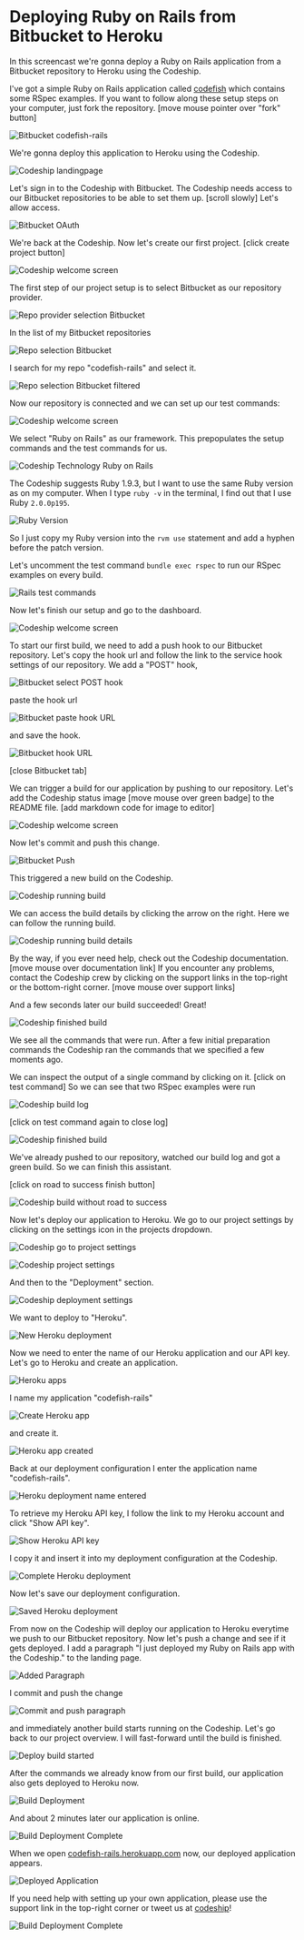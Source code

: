 










Deploying Ruby on Rails from Bitbucket to Heroku
======================

In this screencast we're gonna deploy a Ruby on Rails application from a Bitbucket repository to Heroku using the Codeship.





I've got a simple Ruby on Rails application called [codefish][codefish-repo] which contains some RSpec examples. If you want to follow along these setup steps on your computer, just fork the repository. [move mouse pointer over "fork" button]

![Bitbucket codefish-rails][screenshot-codefish-repo]





We're gonna deploy this application to Heroku using the Codeship.

![Codeship landingpage][screenshot-codefish-landingpage]

Let's sign in to the Codeship with Bitbucket. The Codeship needs access to our Bitbucket repositories to be able to set them up. [scroll slowly] Let's allow access.

![Bitbucket OAuth][screenshot-oauth]

We're back at the Codeship. Now let's create our first project. [click create project button]

![Codeship welcome screen][screenshot-codeship-welcome]





The first step of our project setup is to select Bitbucket as our repository provider.

![Repo provider selection Bitbucket][screenshot-repo-provider-selection]

In the list of my Bitbucket repositories

![Repo selection Bitbucket][screenshot-repo-selection]

I search for my repo "codefish-rails" and select it.

![Repo selection Bitbucket filtered][screenshot-repo-selection-filtered]

Now our repository is connected and we can set up our test commands:

![Codeship welcome screen][screenshot-codeship-technology]

We select "Ruby on Rails" as our framework. This prepopulates the setup commands and the test commands for us.

![Codeship Technology Ruby on Rails][screenshot-codeship-technology-selected]





The Codeship suggests Ruby 1.9.3, but I want to use the same Ruby version as on my computer. When I type `ruby -v` in the terminal, I find out that I use Ruby `2.0.0p195`.

![Ruby Version][screenshot-technology-version]

So I just copy my Ruby version into the `rvm use` statement and add a hyphen before the patch version.

Let's uncomment the test command `bundle exec rspec` to run our RSpec examples on every build.

![Rails test commands][screenshot-test-commands]





Now let's finish our setup and go to the dashboard.

![Codeship welcome screen][screenshot-codeship-dasboard]





To start our first build, we need to add a push hook to our Bitbucket repository. Let's copy the hook url and follow the link to the service hook settings of our repository. We add a "POST" hook,

![Bitbucket select POST hook][screenshot-select-post-hook]

paste the hook url

![Bitbucket paste hook URL][screenshot-paste-hook-url]

and save the hook.

![Bitbucket hook URL][screenshot-hook-added]

[close Bitbucket tab]





We can trigger a build for our application by pushing to our repository. Let's add the Codeship status image [move mouse over green badge] to the README file.
[add markdown code for image to editor]

![Codeship welcome screen][screenshot-codeship-image]

Now let's commit and push this change.

![Bitbucket Push][screenshot-codeship-push]

This triggered a new build on the Codeship.

![Codeship running build][screenshot-first-build-running]

We can access the build details by clicking the arrow on the right. Here we can follow the running build.

![Codeship running build details][screenshot-first-build-running-details]

By the way, if you ever need help, check out the Codeship documentation. [move mouse over documentation link] If you encounter any problems, contact the Codeship crew by clicking on the support links in the top-right or the bottom-right corner. [move mouse over support links]

And a few seconds later our build succeeded! Great!

![Codeship finished build][screenshot-first-build-finished]

We see all the commands that were run. After a few initial preparation commands the Codeship ran the commands that we specified a few moments ago.





We can inspect the output of a single command by clicking on it.
[click on test command]
So we can see that two RSpec examples were run

![Codeship build log][screenshot-build-log]

[click on test command again to close log]

![Codeship finished build][screenshot-first-build-finished]





We've already pushed to our repository, watched our build log and got a green build. So we can finish this assistant.

[click on road to success finish button]

![Codeship build without road to success][screenshot-build-without-road-to-success]





Now let's deploy our application to Heroku. We go to our project settings by clicking on the settings icon in the projects dropdown.

![Codeship go to project settings][screenshot-go-to-project-settings]

![Codeship project settings][screenshot-project-settings]

And then to the "Deployment" section.

![Codeship deployment settings][screenshot-deployment-settings]

We want to deploy to "Heroku".

![New Heroku deployment][screenshot-new-heroku-deployment]





Now we need to enter the name of our Heroku application and our API key. Let's go to Heroku and create an application.

![Heroku apps][screenshot-heroku-apps]

I name my application "codefish-rails"

![Create Heroku app][screenshot-create-heroku-app]

and create it.

![Heroku app created][screenshot-heroku-app-created]

Back at our deployment configuration I enter the application name "codefish-rails".

![Heroku deployment name entered][screenshot-heroku-deployment-name]

To retrieve my Heroku API key, I follow the link to my Heroku account and click "Show API key".

![Show Heroku API key][screenshot-show-api-key]

I copy it and insert it into my deployment configuration at the Codeship.





![Complete Heroku deployment][screenshot-complete-heroku-deployment]

Now let's save our deployment configuration.

![Saved Heroku deployment][screenshot-saved-heroku-deployment]

From now on the Codeship will deploy our application to Heroku everytime we push to our Bitbucket repository. Now let's push a change and see if it gets deployed. I add a paragraph "I just deployed my Ruby on Rails app with the Codeship." to the landing page.

![Added Paragraph][screenshot-added-paragraph]

I commit and push the change

![Commit and push paragraph][screenshot-commit-and-push-paragraph]

and immediately another build starts running on the Codeship. Let's go back to our project overview. I will fast-forward until the build is finished.

![Deploy build started][screenshot-deploy-build-started]

After the commands we already know from our first build, our application also gets deployed to Heroku now.

![Build Deployment][screenshot-build-deployment]

And about 2 minutes later our application is online.

![Build Deployment Complete][screenshot-build-deployment-complete]

When we open [codefish-rails.herokuapp.com][codefish-rails-live] now, our deployed application appears.

![Deployed Application][screenshot-deployed-application]

If you need help with setting up your own application, please use the support link in the top-right corner or tweet us at [codeship][codeship-twitter]!

![Build Deployment Complete][screenshot-build-deployment-complete]



 [codeship]: https://www.codeship.io/
 [codeship-twitter]: http://www.twitter.com/codeship
 
 [codefish-repo]: https://bitbucket.org/codeship-tutorials/codefish-rails
 
 [codefish-rails-live]: http://codefish-rails.herokuapp.com
 [screenshot-codefish-repo]: ../screenshots/bitbucket/rails/repository.png
 [screenshot-codefish-landingpage]: ../screenshots/codeship-landingpage.png
 [screenshot-oauth]: ../screenshots/bitbucket/oauth.png
 [screenshot-codeship-welcome]: ../screenshots/codeship-welcome.png
 [screenshot-repo-provider-selection]: ../screenshots/bitbucket/repo-provider-selection.png
 [screenshot-repo-selection]: ../screenshots/repo-selection.png
 [screenshot-repo-selection-filtered]: ../screenshots/rails/repo-selection-filtered.png
 [screenshot-codeship-technology]: ../screenshots/codeship-technology.png
 [screenshot-codeship-technology-selected]: ../screenshots/rails/codeship-technology.png
 [screenshot-technology-version]: ../screenshots/rails/technology-version.png
 [screenshot-test-commands]: ../screenshots/rails/test-commands.png
 [screenshot-codeship-dasboard]: ../screenshots/bitbucket/rails/codeship-dashboard.png
 [screenshot-codeship-image]: ../screenshots/rails/codeship-image.png
 [screenshot-codeship-push]: ../screenshots/bitbucket/rails/push.png
 [screenshot-first-build-running]: ../screenshots/rails/first-build-running.png
 [screenshot-first-build-running-details]: ../screenshots/bitbucket/rails/first-build-running-details.png
 [screenshot-first-build-finished]: ../screenshots/bitbucket/rails/first-build-finished.png
 [screenshot-build-log]: ../screenshots/bitbucket/rails/build-log.png
 [screenshot-build-without-road-to-success]: ../screenshots/bitbucket/rails/build-without-road-to-success.png
 [screenshot-go-to-project-settings]: ../screenshots/bitbucket/rails/go-to-project-settings.png
 [screenshot-project-settings]: ../screenshots/rails/project-settings.png
 [screenshot-deployment-settings]: ../screenshots/rails/deployment-settings.png
 [screenshot-new-heroku-deployment]: ../screenshots/rails/heroku/new-deployment.png
 [screenshot-heroku-apps]: ../screenshots/heroku/heroku-apps.png
 [screenshot-create-heroku-app]: ../screenshots/heroku/create-heroku-app.png
 [screenshot-heroku-app-created]: ../screenshots/heroku/heroku-app-created.png
 [screenshot-heroku-deployment-name]: ../screenshots/rails/heroku/heroku-deployment-name.png
 [screenshot-show-api-key]: ../screenshots/heroku/show-api-key.png
 [screenshot-complete-heroku-deployment]: ../screenshots/rails/heroku/complete-deployment.png
 [screenshot-saved-heroku-deployment]: ../screenshots/rails/heroku/saved-deployment.png
 [screenshot-added-paragraph]: ../screenshots/rails/added-paragraph.png
 [screenshot-commit-and-push-paragraph]: ../screenshots/bitbucket/rails/commit-and-push-paragraph.png
 [screenshot-deploy-build-started]: ../screenshots/rails/deploy-build-started.png
 [screenshot-build-deployment]: ../screenshots/rails/heroku/build-deployment.png
 [screenshot-build-deployment-complete]: ../screenshots/rails/heroku/build-deployment-complete.png
 [screenshot-deployed-application]: ../screenshots/rails/heroku/deployed-application.png
 [screenshot-select-post-hook]: ../screenshots/bitbucket/rails/select-post-hook.png
 [screenshot-paste-hook-url]: ../screenshots/bitbucket/rails/paste-hook-url.png
 [screenshot-hook-added]: ../screenshots/bitbucket/rails/hook-added.png

